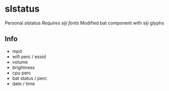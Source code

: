 # slstatus
Personal slstatus
*Requires siji fonts*
Modified bat component with siji glyphs
## Info
- mpd
- wifi perc / essid
- volume
- brightness
- cpu perc
- bat status / perc
- date / time
